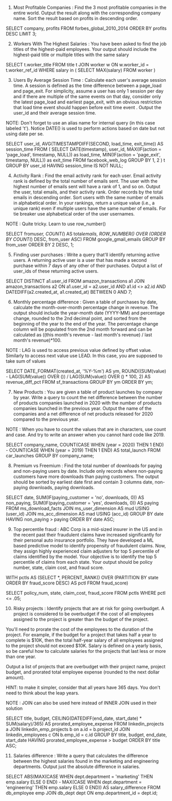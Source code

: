 1. Most Profitable Companies : Find the 3 most profitable companies in the entire world.
   Output the result along with the corresponding company name.
   Sort the result based on profits in descending order.

SELECT company, profits
FROM forbes_global_2010_2014
ORDER BY profits DESC
LIMIT 3;

2. Workers With The Highest Salaries : You have been asked to find the job titles of the highest-paid employees. Your output should include the highest-paid title or multiple titles with the same salary

SELECT t.worker_title
FROM title t
JOIN worker w
ON w.worker_id = t.worker_ref_id
WHERE salary in (
SELECT MAX(salary)
FROM worker
)

3. Users By Average Session Time : Calculate each user's average session time. A session is defined as the time difference between a page_load and page_exit. For simplicity, assume a user has only 1 session per day and if there are multiple of the same events on that day, consider only the latest page_load and earliest page_exit, with an obvious restriction that load time event should happen before exit time event . Output the user_id and their average session time.

NOTE: Don't forget to use an alias name for internal query (in this case labeled 't'). Notice DATE() is used to perform actions based on date but not using date per se.

SELECT user_id, AVG(TIMESTAMPDIFF(SECOND, load_time, exit_time)) AS session_time
FROM (
SELECT
DATE(timestamp),
user_id,
MAX(IF(action = 'page_load', timestamp, NULL)) as load_time,
MIN(IF(action = 'page_exit', timestamp, NULL)) as exit_time
FROM facebook_web_log
GROUP BY 1, 2
) t
GROUP BY user_id
HAVING session_time IS NOT NULL;

4. Activity Rank : Find the email activity rank for each user. Email activity rank is defined by the total number of emails sent. The user with the highest number of emails sent will have a rank of 1, and so on. Output the user, total emails, and their activity rank. Order records by the total emails in descending order. Sort users with the same number of emails in alphabetical order.
   In your rankings, return a unique value (i.e., a unique rank) even if multiple users have the same number of emails. For tie breaker use alphabetical order of the user usernames.

NOTE : Quite tricky. Learn to use row_number()

SELECT from*user,
COUNT(*) AS total*emails,
ROW_NUMBER() OVER (ORDER BY COUNT(*) DESC, from_user ASC)
FROM google_gmail_emails
GROUP BY from_user
ORDER BY 2 DESC, 1;

5. Finding user purchases : Write a query that'll identify returning active users. A returning active user is a user that has made a second purchase within 7 days of any other of their purchases. Output a list of user_ids of these returning active users.

SELECT DISTINCT a1.user_id
FROM amazon_transactions a1
JOIN amazon_transactions a2
ON a1.user_id = a2.user_id
AND a1.id <> a2.id
AND DATEDIFF(a2.created_at, a1.created_at) BETWEEN 0 AND 7;

6. Monthly percentage difference : Given a table of purchases by date, calculate the month-over-month percentage change in revenue. The output should include the year-month date (YYYY-MM) and percentage change, rounded to the 2nd decimal point, and sorted from the beginning of the year to the end of the year.
   The percentage change column will be populated from the 2nd month forward and can be calculated as ((this month's revenue - last month's revenue) / last month's revenue)\*100.

NOTE : LAG is used to access previous value defined by offset value. Similarly to access next value use LEAD. In this case, you are supposed to take sum of values

SELECT DATE_FORMAT(created_at, '%Y-%m') AS ym,
ROUND((SUM(value) - LAG(SUM(value)) OVER ())
/ LAG(SUM(value)) OVER () \* 100, 2) AS revenue_diff_pct
FROM sf_transactions
GROUP BY ym
ORDER BY ym;

7. New Products : You are given a table of product launches by company by year. Write a query to count the net difference between the number of products companies launched in 2020 with the number of products companies launched in the previous year. Output the name of the companies and a net difference of net products released for 2020 compared to the previous year.

NOTE : When you have to count the values that are in characters, use count and case. And try to write an answer when you cannot hard code like 2019.

SELECT company_name,
COUNT(CASE WHEN (year = 2020) THEN 1 END) - COUNT(CASE WHEN (year = 2019) THEN 1 END) AS total_launch
FROM car_launches
GROUP BY company_name;

8. Premium vs Freemium : Find the total number of downloads for paying and non-paying users by date. Include only records where non-paying customers have more downloads than paying customers. The output should be sorted by earliest date first and contain 3 columns date, non-paying downloads, paying downloads.

SELECT date, SUM(IF(paying_customer = 'no', downloads, 0)) AS non_paying,
SUM(IF(paying_customer = 'yes', downloads, 0)) AS paying
FROM ms_download_facts
JOIN ms_user_dimension AS mud USING (user_id)
JOIN ms_acc_dimension AS mad USING (acc_id)
GROUP BY date
HAVING non_paying > paying
ORDER BY date ASC;

9. Top percentile fraud : ABC Corp is a mid-sized insurer in the US and in the recent past their fraudulent claims have increased significantly for their personal auto insurance portfolio. They have developed a ML based predictive model to identify propensity of fraudulent claims. Now, they assign highly experienced claim adjusters for top 5 percentile of claims identified by the model.
   Your objective is to identify the top 5 percentile of claims from each state. Your output should be policy number, state, claim cost, and fraud score.

WITH pctls AS
(SELECT \*, PERCENT_RANK() OVER (PARTITION BY state ORDER BY fraud_score DESC) AS pctl FROM fraud_score)

SELECT policy_num, state, claim_cost, fraud_score
FROM pctls
WHERE pctl <= .05;

10. Risky projects : Identify projects that are at risk for going overbudget. A project is considered to be overbudget if the cost of all employees assigned to the project is greater than the budget of the project.

You'll need to prorate the cost of the employees to the duration of the project. For example, if the budget for a project that takes half a year to complete is $10K, then the total half-year salary of all employees assigned to the project should not exceed $10K. Salary is defined on a yearly basis, so be careful how to calculate salaries for the projects that last less or more than one year.

Output a list of projects that are overbudget with their project name, project budget, and prorated total employee expense (rounded to the next dollar amount).

HINT: to make it simpler, consider that all years have 365 days. You don't need to think about the leap years.

NOTE : JOIN can also be used here instead of INNER JOIN used in their solution

SELECT title, budget, CEILING(DATEDIFF(end_date, start_date) \* SUM(salary)/365) AS prorated_employee_expense
FROM linkedin_projects a
JOIN linkedin_emp_projects b on a.id = b.project_id
JOIN linkedin_employees c ON b.emp_id = c.id
GROUP BY title, budget, end_date, start_date
HAVING prorated_employee_expense > budget
ORDER BY title ASC;

11. Salaries difference : Write a query that calculates the difference between the highest salaries found in the marketing and engineering departments. Output just the absolute difference in salaries.

SELECT ABS(MAX(CASE WHEN dept.department = 'marketing' THEN emp.salary ELSE 0 END) - MAX(CASE WHEN dept.department = 'engineering' THEN emp.salary ELSE 0 END)) AS salary_difference
FROM db_employee emp
JOIN db_dept dept ON emp.department_id = dept.id;
